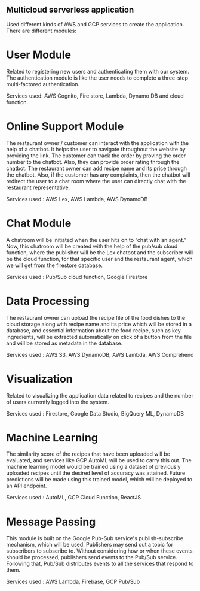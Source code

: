 ## Multicloud serverless application

Used different kinds of AWS and GCP services to create the application.
There are different modules:
# User Module
Related to registering new users and authenticating them with our system. The 
authentication module is like the user needs to complete a three-step multi-factored 
authentication.

Services used:  AWS Cognito, Fire store, Lambda, Dynamo DB and cloud function.

# Online Support Module
The restaurant owner / customer can interact with the application with the help of a chatbot. 
It helps the user to navigate throughout the website by providing the link.
The customer can track the order by proving the order number to the chatbot. Also, they can 
provide order rating through the chatbot. The restaurant owner can add recipe name and its 
price through the chatbot. Also, if the customer has any complaints, then the chatbot will 
redirect the user to a chat room where the user can directly chat with the restaurant 
representative.

Services used : AWS Lex, AWS Lambda, AWS DynamoDB

# Chat Module
A chatroom will be initiated when the user hits on to “chat with an 
agent.” Now, this chatroom will be created with the help of the pub/sub cloud function, 
where the publisher will be the Lex chatbot and the subscriber will be the cloud function, 
for that specific user and the restaurant agent, which we will get from the firestore 
database.

Services used : Pub/Sub cloud function, Google Firestore

# Data Processing
The restaurant owner can upload the recipe file of the food dishes to the cloud 
storage along with recipe name and its price which will be stored in a database, and essential 
information about the food recipe, such as key ingredients, will be extracted automatically on 
click of a button from the file and will be stored as metadata in the database.

Services used : AWS S3, AWS DynamoDB, AWS Lambda, AWS Comprehend

# Visualization
Related to visualizing the application data related to recipes and the number of users currently logged into the system.

Services used : Firestore, Google Data Studio, BigQuery ML, DynamoDB

# Machine Learning
The similarity score of the recipes that have been uploaded will be evaluated, and services 
like GCP AutoML will be used to carry this out. The machine learning model would be trained 
using a dataset of previously uploaded recipes until the desired level of accuracy was 
attained. Future predictions will be made using this trained model, which will be deployed to 
an API endpoint.

Services used : AutoML, GCP Cloud Function, ReactJS

# Message Passing
This module is built on the Google Pub-Sub service's publish-subscribe mechanism, which will be 
used. Publishers may send out a topic for subscribers to subscribe to. Without considering how or 
when these events should be processed, publishers send events to the Pub/Sub service. Following 
that, Pub/Sub distributes events to all the services that respond to them.

Services used : AWS Lambda, Firebase, GCP Pub/Sub